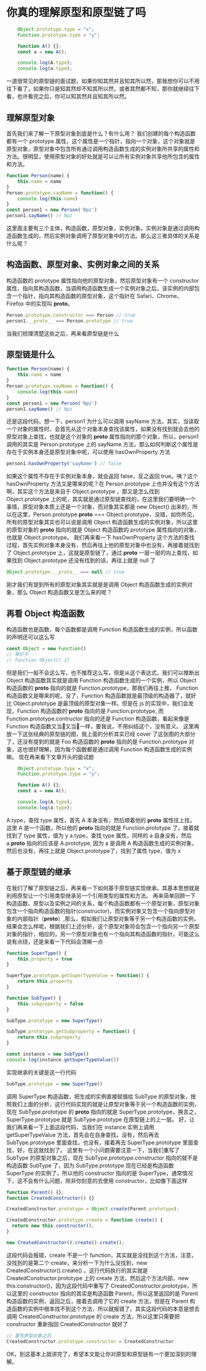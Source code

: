 # 你真的理解原型和原型链了吗
```js
	Object.prototype.type = "x";
	Function.prototype.type = "y";

	function A() {};
	const a = new A();

	console.log(A.type);  
	console.log(a.type); 
```
一道很常见的原型链的面试题，如果你知其然并且知其所以然，那我想你可以不用往下看了，如果你只是知其然却不知其所以然，或者其然都不知，那你就继续往下看，也许看完之后，你可以知其然并且知其所以然。

## 理解原型对象
首先我们来了解一下原型对象到底是什么？有什么用？
我们创建的每个构造函数都有一个 prototype 属性，这个属性是一个指针，指向一个对象，这个对象就是原型对象，原型对象中包含所有通过调用构造函数生成的实例对象所共享的属性和方法。很明显，使用原型对象的好处就是可以让所有实例对象共享他所包含的属性和方法。
```js
function Person(name) {
    this.name = name
}
Person.prototype.sayName = function() {
    console.log(this.name)
}
const person1 = new Person('Npz')
person1.sayName() // Npz
```
这里面主要有三个主体，构造函数，原型对象，实例对象。实例对象是通过调用构造函数生成的，然后实例对象调用了原型对象中的方法。那么这三者具体的关系是什么呢？
## 构造函数、原型对象、实例对象之间的关系
构造函数的 prototype 属性指向他的原型对象，然后原型对象有一个 constructor 属性，指向其构造函数，当调用构造函数生成一个实例对象之后，该实例的内部包含一个指针，指向其构造函数的原型对象，这个指针在 Safari、Chrome、Firefox 中的实现叫 __proto__。
```js
Person.prototype.constructor === Person // true
person1.__proto__ === Person.prototype // true
```
当我们梳理清楚这些之后，再来看原型链是什么
## 原型链是什么
```js
function Person(name) {
    this.name = name
}
Person.prototype.sayName = function() {
    console.log(this.name)
}
const person1 = new Person('Npz')
person1.sayName() // Npz
```
还是这段代码，想一下，person1 为什么可以调用 sayName 方法，其实，当读取一个对象的属性时，会首先从这个对象本身查找该属性，如果没有找到就会去他的原型对象上查找，也就是这个对象的 __proto__ 属性指向的那个对象，所以，person1 调用的其实是 Person.prototype 上的 sayName 方法，那么如何判断这个属性是存在于实例本身还是原型对象中呢，可以使用 hasOwnProperty 方法
```js
person1.hasOwnProperty('sayName') // false
```
如果这个属性不存在于实例对象本身，就会返回 false，反之返回 true。咦？这个 hasOwnProperty 方法又是哪来的呢？在 Person.prototype 上也并没有这个方法啊，其实这个方法是来自于 Object.prototype ，那又是怎么找到 Object.prototype 上的呢，其实就是通过原型链查找的，在这里我们要明确一个事情，原型对象本质上还是一个对象，而对象其实都是 new Object() 出来的，所以在这里，Person.prototype.__proto__ === Object.prototype，没错，如你所见，所有的原型对象其实也可以说是调用 Object 构造函数生成的实例对象，所以这里的原型对象的 __proto__ 指向的就是 Object 构造函数的 prototype 属性指向的对象，也就是 Object.prototype。
我们再来看一下 hasOwnProperty 这个方法的查找过程，首先实例对象本身没有，然后再往上他的原型对象中也没有，再接着就找到了 Object.prototype 上，这就是原型链了，通过 __proto__ 一层一层的向上查找，如果找到 Object.prototype 还没有找到的话，再往上就是 null 了
```js
Object.prototype.__proto__ === null // true
```
刚才我们有提到所有的原型对象其实就是是调用 Object 构造函数生成的实例对象，那么 Object 构造函数又是怎么来的呢？
## 再看 Object 构造函数
构造函数也是函数，每个函数都是调用 Function 构造函数生成的实例，所以函数的声明还可以这么写
```js
const Object = new Function()
// 等价于
// function Object() {}
```
但是我们一般不会这么写，也不推荐这么写，但是从这个表达式，我们可以推断出 Object 构造函数其实就是调用 Function 构造函数生成的一个实例，所以 Object 构造函数的 __proto__ 指向的就是 Function.prototype，那我们再往上推， Function 构造函数又是哪来的呢，没了，Function 构造函数就是最顶级的构造器了，就好比 Object.prototype 是最顶级的原型对象一样。但是在 js 的实现中，我们会发现，Function 构造函数的 __proto__ 指向的是 Function.prototype, 而 Function.prototype.contructor 指向的还是 Function 构造函数，看起来像是 Function 构造函数又当🐔又当🥚一样，要我说，不用纠结这个，没有意义。
这里再放一下这张经典的原型链的图，我上面的分析其实已经 cover 了这张图的大部分了，还没有提到的就是 Foo 构造函数的 __proto__ 指向的是 Function.prototype 对象，这也很好理解，因为每个函数都是通过调用 Function 构造函数生成的实例嘛。
现在再来看下文章开头的面试题
```js
	Object.prototype.type = "x";
	Function.prototype.type = "y";

	function A() {};
	const a = new A();

	console.log(A.type);  
	console.log(a.type); 
```
A.type，查找 type 属性，首先 A 本身没有，然后顺着他的 __proto__ 属性往上找，这里 A 是一个函数，所以他的 __proto__ 指向的就是 Function.prototype 了，接着就找到了 type 属性，值为 y
a.type，查找 type 属性，同样的 a 自身没有，然后 a.__proto__ 指向的应该是 A.prototype, 因为 a 是调用 A 构造函数生成的实例对象，然后也没有，再往上就是 Object.prototype了，找到了属性 type，值为 x
## 基于原型链的继承
在我们了解了原型链之后，再来看一下如何基于原型链实现继承。其基本思想就是利用原型让一个引用类型继承另一个引用类型的属性和方法。
再来简单回顾一下构造函数、原型以及实例之间的关系，每个构造函数都有一个原型对象，原型对象包含一个指向构造函数的指针(constructor)，而实例对象又包含一个指向原型对象的内部指针（__proto__）,那么，假如我们让原型对象等于另一个构造函数的实例，结果会怎么样呢，根据我们上述分析，这个原型对象将会包含一个指向另一个原型对象的指针，相应的，另一个原型对象也有一个指向其构造函数的指针。可能这么说有点绕，还是来看一下代码会清晰一点
```js
function SuperType() {
    this.property = true
}

SuperType.prototype.getSuperTypeValue = function() {
    return this.property
}

function SubType() {
    this.subproperty = false
}

SubType.prototype = new SuperType()

SubType.prototype.getSubproperty = function() {
    return this.subproperty
}

const instance = new SubType()
console.log(instance.getSuperTypeValue())
```
实现继承的关键是这一行代码
```js
SubType.prototype = new SuperType()
```
调用 SuperType 构造函数，把生成的实例直接赋值给 SubType 的原型对象，按照我们上面的分析，这行代码实现的就是让原型对象等于另一个构造函数的实例，现在 SubType.prototype 的 __proto__ 指向的就是 SuperType.prototype，换言之，SuperType.prototype 就是 SubType.prototype 在原型链上的上一层。
好，让我们再来看一下上面这段代码，当我们在 instance 实例上调用 getSuperTypeValue 方法，首先会在自身查找，没有，然后再去 SubType.prototype 里面查找，也没有，接着再去 SuperType.prototype 里面查找，好，在这就找到了。
这里有一个小问题需要注意一下，当我们重写了 SubType 的原型对象之后，现在 SubType.prototype.constructor 指向的就不是构造函数 SubType 了，因为 SubType.prototype 现在已经是构造函数 SuperType 的实例了，所以他的 constructor 指向的是 SuperType，通常情况下，这不会有什么问题，除非你刻意的去使用 constructor，比如像下面这样
```js
function Parent() {};
function CreatedConstructor() {}

CreatedConstructor.prototype = Object.create(Parent.prototype);

CreatedConstructor.prototype.create = function create() {
  return new this.constructor();
}

new CreatedConstructor().create().create(); 
```
这段代码会报错，create 不是一个 function，其实就是没找到这个方法，注意，没找到的是第二个 create，来分析一下为什么没找到，new CreatedConstructor().create() ，这行代码执行的其实就是 CreatedConstructor.prototype 上的 create 方法，然后这个方法内部，new this.constructor()，因为这段代码中重写了 CreatedConstructor.prototype，所以这里的 constructor 指向的其实是构造函数 Parent，所以这里返回的是 Parent 构造函数的实例，返回之后，接着去调用了它的 create 方法，但是在 Parent 构造函数的实例中根本找不到这个方法，所以就报错了。其实这段代码的本意是想去调用 CreatedConstructor.prototype 的 create 方法，所以这里只需要把 constructor 重新指回 CreatedConstructor 就好了
```js
// 重写原型对象之后
CreatedConstructor.prototype.constructor = CreatedConstructor
```
OK，到这基本上就讲完了，希望本文能让你对原型和原型链有一个更加深刻的理解。





